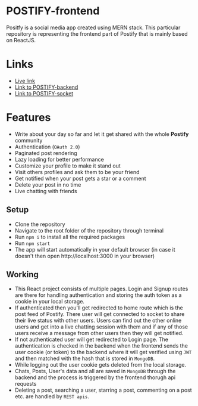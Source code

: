 # POSTIFY-frontend

Positfy is a social media app created using MERN stack. This particular repository is representing the frontend part of Postify that is mainly based on ReactJS.  

# Links
- [Live link](https://postify-sushanta.vercel.app)
- [Link to POSTIFY-backend](https://github.com/i9f3ct3d/POSTIFY-backend)
- [Link to POSTIFY-socket](https://github.com/i9f3ct3d/POSTIFY-socket)

# Features

- Write about your day so far and let it get shared with the whole **Postify** community
- Authentication  (`OAuth 2.0`)
- Paginated post rendering
- Lazy loading for better performance
- Customize your profile to make it stand out
- Visit others profiles and ask them to be your friend
- Get notified when your post gets a star or a comment
- Delete your post in no time
- Live chatting with friends

## Setup

- Clone the repository
- Navigate to the root folder of the repository through terminal
- Run `npm i` to install all the required packages
- Run `npm start`
- The app will start automatically in your default browser (in case it doesn't then open http://localhost:3000 in your browser)

## Working

- This React project consists of multiple pages. Login and Signup routes are there for handling authentication and storing the auth token as a cookie in your local storage.
- If authenticated then you'll get redirected to home route which is the post feed of Postify. There user will get connected to socket to share their live status with other users. Users can find out the other online users and get into a live chatting session with them and if any of those users receive a message from other users then they will get notified.
- If not authenticated user will get redirected to Login page. The authentication is checked in the backend when the frontend sends the user cookie (or token) to the backend where it will get verified using `JWT` and then matched with the hash that is stored in `MongoDB`.
- While logging out the user cookie gets deleted from the local storage.
- Chats, Posts, User's data and all are saved in `MongoDB` through the backend and the process is triggered by the frontend thorugh api requests
- Deleting a post, searching a user, starring a post, commenting on a post etc. are handled by `REST apis`.
